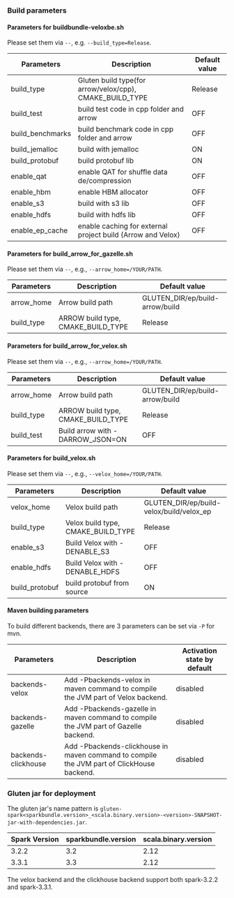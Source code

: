### Build parameters

#### Parameters for buildbundle-veloxbe.sh
Please set them via `--`, e.g. `--build_type=Release`.

| Parameters | Description | Default value |
| ---------- | ----------- | ------------- |
| build_type | Gluten build type(for arrow/velox/cpp), CMAKE_BUILD_TYPE  | Release |
| build_test | build test code in cpp folder and arrow | OFF |
| build_benchmarks | build benchmark code in cpp folder and arrow| OFF |
| build_jemalloc   | build with jemalloc | ON |
| build_protobuf | build protobuf lib    | ON|
| enable_qat | enable QAT for shuffle data de/compression| OFF|
| enable_hbm | enable HBM allocator      | OFF|
| enable_s3   | build with s3 lib        | OFF|
| enable_hdfs | build with hdfs lib      | OFF|
| enable_ep_cache | enable caching for external project build (Arrow and Velox) | OFF |

#### Parameters for build_arrow_for_gazelle.sh
Please set them via `--`, e.g., `--arrow_home=/YOUR/PATH`.

| Parameters | Description | Default value |
| ---------- | ----------- | ------------- |
| arrow_home | Arrow build path                   | GLUTEN_DIR/ep/build-arrow/build|
| build_type | ARROW build type, CMAKE_BUILD_TYPE | Release|

#### Parameters for build_arrow_for_velox.sh
Please set them via `--`, e.g., `--arrow_home=/YOUR/PATH`.

| Parameters | Description | Default value |
| ---------- | ----------- | ------------- |
| arrow_home | Arrow build path                          | GLUTEN_DIR/ep/build-arrow/build|
| build_type | ARROW build type, CMAKE_BUILD_TYPE        | Release|
| build_test | Build arrow with -DARROW_JSON=ON          | OFF           |

#### Parameters for build_velox.sh
Please set them via `--`, e.g., `--velox_home=/YOUR/PATH`.

| Parameters | Description | Default value |
| ---------- | ----------- | ------------- |
| velox_home | Velox build path                          | GLUTEN_DIR/ep/build-velox/build/velox_ep|
| build_type | Velox build type, CMAKE_BUILD_TYPE        | Release|
| enable_s3  | Build Velox with -DENABLE_S3              | OFF           |
| enable_hdfs | Build Velox with -DENABLE_HDFS           | OFF           |
| build_protobuf | build protobuf from source            | ON           |

#### Maven building parameters
To build different backends, there are 3 parameters can be set via `-P` for mvn.

| Parameters               | Description                                                                                      | Activation state by default |
|--------------------------|--------------------------------------------------------------------------------------------------|-----------------------------|
| backends-velox           | Add -Pbackends-velox in maven command to compile the JVM part of Velox backend.                  | disabled                    |
| backends-gazelle         | Add -Pbackends-gazelle in maven command to compile the JVM part of Gazelle backend.              | disabled                    |
| backends-clickhouse      | Add -Pbackends-clickhouse in maven command to compile the JVM part of ClickHouse backend.        | disabled                    |

### Gluten jar for deployment

The gluten jar's name pattern is `gluten-spark<sparkbundle.version>_<scala.binary.version>-<version>-SNAPSHOT-jar-with-dependencies.jar`.

| Spark Version | sparkbundle.version | scala.binary.version |
| ---------- | ----------- | ------------- |
| 3.2.2 | 3.2 | 2.12 |
| 3.3.1 | 3.3 | 2.12 |

The velox backend and the clickhouse backend support both spark-3.2.2 and spark-3.3.1.
